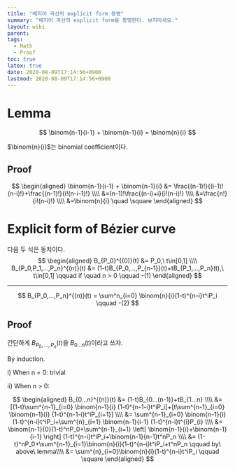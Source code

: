 ```yaml
---
title: "베지어 곡선의 explicit form 증명"
summary: "베지어 곡선의 explicit form을 증명한다. 보지마세요."
layout: wiki
parent: 
tags: 
  - Math
  - Proof
toc: true
latex: true
date: 2020-08-09T17:14:56+0900
lastmod: 2020-08-09T17:14:56+0900
---
```


# Lemma

$$
\binom{n-1}{i-1} + \binom{n-1}{i} = \binom{n}{i}
$$

$\binom{n}{i}$는 binomial coefficient이다.

## Proof

$$
\begin{aligned}
\binom{n-1}{i-1} + \binom{n-1}{i} &= \frac{(n-1)!}{(i-1)!(n-i)!}+\frac{(n-1)!}{i!(n-i-1)!} \\\\
&=(n-1)!\frac{(n-i)+i}{i!(n-i)!} \\\\
&=\frac{n!}{i!(n-i)!} \\\\
&=\binom{n}{i} \quad \square
\end{aligned}
$$

#  Explicit form of Bézier curve


다음 두 식은 동치이다.
$$
\begin{aligned}
B_{P_0}^{(0)}(t) &= P_0,\ t\in[0,1] \\\\
B_{P_0,P_1,...,P_n}^{(n)}(t) &= (1-t)B_{P_0,...,P_{n-1}}(t)+tB_{P_1,...,P_n}(t),\ t\in[0,1] \qquad if \quad n > 0 \qquad -(1)
\end{aligned}
$$
***

$$
B_{P_0,...,P_n}^{(n)}(t) = \sum^n_{i=0} \binom{n}{i}(1-t)^{n-i}t^iP_i \qquad -(2)
$$

## Proof
간단하게 $B_{P_0,...,P_n}(t)$을 $B_{0...n}(t)$이라고 쓰자.

By induction.

i) When n = 0: trivial

ii) When n > 0:

$$
\begin{aligned}
B_{0...n}^{(n)}(t) &= (1-t)B_{0...(n-1)}+tB_{1...n} \\\\
&= [(1-t)\sum^{n-1}_{i=0} \binom{n-1}{i} (1-t)^{n-1-i}t^iP_i]+[t\sum^{n-1}_{i=0} \binom{n-1}{i} (1-t)^{n-1-i}t^iP_{i+1}] \\\\
&= \sum^{n-1}_{i=0} \binom{n-1}{i} (1-t)^{n-i}t^iP_i+\sum^{n}_{i=1} \binom{n-1}{i-1} (1-t)^{n-i}t^{i}P_{i} \\\\
&= \binom{n-1}{0}(1-t)^nP_0+\sum^{n-1}_{i=1} \left[ \binom{n-1}{i}+\binom{n-1}{i-1} \right] (1-t)^{n-i}t^iP_i+\binom{n-1}{n-1}t^nP_n \\\\
&= (1-t)^nP_0+\sum^{n-1}_{i=1}\binom{n}{i}(1-t)^{n-i}t^iP_i+t^nP_n \qquad by\ above\ lemma\\\\
&= \sum^{n}_{i=0}\binom{n}{i}(1-t)^{n-i}t^iP_i \qquad \square
\end{aligned}
$$

